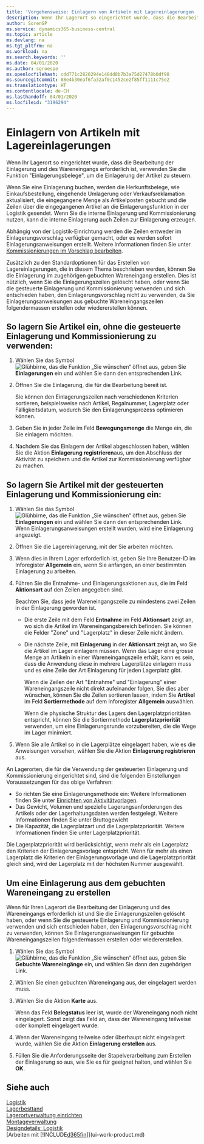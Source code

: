 ```yaml
---
title: 'Vorgehensweise: Einlagern von Artikeln mit Lagereinlagerungen | Microsoft Docs'
description: Wenn Ihr Lagerort so eingerichtet wurde, dass die Bearbeitung der Einlagerung und des Wareneingangs erforderlich ist, verwenden Sie die Funktion "Einlagerungsbelege", um die Einlagerung der Artikel zu steuern.
author: SorenGP
ms.service: dynamics365-business-central
ms.topic: article
ms.devlang: na
ms.tgt_pltfrm: na
ms.workload: na
ms.search.keywords: ''
ms.date: 04/01/2020
ms.author: sgroespe
ms.openlocfilehash: cdd771c2820294e148dd8b7b3a75d27478b0df98
ms.sourcegitcommit: 88e4b30eaf6fa32af0c1452ce2f85ff1111c75e2
ms.translationtype: HT
ms.contentlocale: de-CH
ms.lasthandoff: 04/01/2020
ms.locfileid: "3196294"
---
```

# <a name="put-items-away-with-warehouse-put-aways"></a>Einlagern von Artikeln mit Lagereinlagerungen
Wenn Ihr Lagerort so eingerichtet wurde, dass die Bearbeitung der Einlagerung und des Wareneingangs erforderlich ist, verwenden Sie die Funktion "Einlagerungsbelege", um die Einlagerung der Artikel zu steuern.  

Wenn Sie eine Einlagerung buchen, werden die Herkunftsbelege, wie Einkaufsbestellung, eingehende Umlagerung oder Verkaufsreklamation aktualisiert, die eingegangene Menge als Artikelposten gebucht und die Zeilen über die eingegangenen Artikel an die Einlagerungsfunktion in der Logistik gesendet. Wenn Sie die interne Einlagerung und Kommissionierung nutzen, kann die interne Einlagerung auch Zeilen zur Einlagerung erzeugen.  

Abhängig von der Logistik-Einrichtung werden die Zeilen entweder im Einlagerungsvorschlag verfügbar gemacht, oder es werden sofort Einlagerungsanweisungen erstellt. Weitere Informationen finden Sie unter [Kommissionierungen im Vorschlag bearbeiten](warehouse-how-to-plan-put-aways-in-worksheets.md).  

Zusätzlich zu den Standardoptionen für das Erstellen von Lagereinlagerungen, die in diesem Thema beschrieben werden, können Sie die Einlagerung im zugehörigen gebuchten Wareneingang erstellen. Dies ist nützlich, wenn Sie die Einlagerungszeilen gelöscht haben, oder wenn Sie die gesteuerte Einlagerung und Kommissionierung verwenden und sich entschieden haben, den Einlagerungsvorschlag nicht zu verwenden, da Sie Einlagerungsanweisungen aus gebuchte Wareneingangszeilen folgendermassen erstellen oder wiedererstellen können.  

## <a name="to-put-items-away-without-directed-put-away-and-pick"></a>So lagern Sie Artikel ein, ohne die gesteuerte Einlagerung und Kommissionierung zu verwenden:  
1.  Wählen Sie das Symbol ![Glühbirne, das die Funktion „Sie wünschen“ öffnet](media/ui-search/search_small.png "Tell Me-Funktion") aus, geben Sie **Einlagerungen** ein und wählen Sie dann den entsprechenden Link.  
2.  Öffnen Sie die Einlagerung, die für die Bearbeitung bereit ist.  

    Sie können den Einlagerungszeilen nach verschiedenen Kriterien sortieren, beispielsweise nach Artikel, Regalnummer, Lagerplatz oder Fälligkeitsdatum, wodurch Sie den Einlagerungsprozess optimieren können.  
3.  Geben Sie in jeder Zeile im Feld **Bewegungsmenge** die Menge ein, die Sie einlagern möchten.  
4.  Nachdem Sie das Einlagern der Artikel abgeschlossen haben, wählen Sie die Aktion **Einlagerung registrieren**aus, um den Abschluss der Aktivität zu speichern und die Artikel zur Kommissionierung verfügbar zu machen.  

## <a name="to-put-items-away-with-directed-put-away-and-pick"></a>So lagern Sie Artikel mit der gesteuerten Einlagerung und Kommissionierung ein:  
1.  Wählen Sie das Symbol ![Glühbirne, das die Funktion „Sie wünschen“ öffnet](media/ui-search/search_small.png "Tell Me-Funktion") aus, geben Sie **Einlagerungen** ein und wählen Sie dann den entsprechenden Link.
    Wenn Einlagerungsanweisungen erstellt wurden, wird eine Einlagerung angezeigt.  
2.  Öffnen Sie die Lagereinlagerung, mit der Sie arbeiten möchten.  
3.  Wenn dies in Ihrem Lager erforderlich ist, geben Sie Ihre Benutzer-ID im Inforegister **Allgemein** ein, wenn Sie anfangen, an einer bestimmten Einlagerung zu arbeiten.  
4.  Führen Sie die Entnahme- und Einlagerungsaktionen aus, die im Feld **Aktionsart** auf den Zeilen angegeben sind.  

    Beachten Sie, dass jede Wareneingangszeile zu mindestens zwei Zeilen in der Einlagerung geworden ist.  

    -   Die erste Zeile mit dem Feld **Entnahme** im Feld **Aktionsart** zeigt an, wo sich die Artikel im Wareneingangsbereich befinden. Sie können die Felder "Zone" und "Lagerplatz" in dieser Zeile nicht ändern.  
    -   Die nächste Zeile, mit **Einlagerung** in der **Aktionsart** zeigt an, wo Sie die Artikel im Lager einlagern müssen. Wenn das Lager eine grosse Menge an Artikeln in einer Wareneingangszeile erhält, kann es sein, dass die Anwendung diese in mehrere Lagerplätze einlagern muss und es eine Zeile der Art Einlagerung für jeden Lagerplatz gibt.  

        Wenn die Zeilen der Art "Entnahme" und "Einlagerung" einer Wareneingangszeile nicht direkt aufeinander folgen, Sie dies aber wünschen, können Sie die Zeilen sortieren lassen, indem Sie **Artikel** im Feld **Sortiermethode** auf dem Inforegister **Allgemein** auswählen.  

        Wenn die physische Struktur des Lagers den Lagerplatzprioritäten entspricht, können Sie die Sortiermethode **Lagerplatzpriorität** verwenden, um eine Einlagerungsrunde vorzubereiten, die die Wege im Lager minimiert.  

5.  Wenn Sie alle Artikel so in die Lagerplätze eingelagert haben, wie es die Anweisungen vorsehen, wählen Sie die Aktion **Einlagerung registrieren** aus.  

An Lagerorten, die für die Verwendung der gesteuerten Einlagerung und Kommissionierung eingerichtet sind, sind die folgenden Einstellungen Voraussetzungen für das obige Verfahren:  

- So richten Sie eine Einlagerungsmethode ein: Weitere Informationen finden Sie unter [Einrichten von Aktivitätvorlagen](warehouse-how-to-set-up-put-away-templates.md).  
- Das Gewicht, Volumen und spezielle Lagerungsanforderungen des Artikels oder der Lagerhaltungsdaten werden festgelegt. Weitere Informationen finden Sie unter Bruttogewicht  
- Die Kapazität, die Lagerplatzart und die Lagerplatzpriorität. Weitere Informationen finden Sie unter Lagerplatzpriorität.  

Die Lagerplatzpriorität wird berücksichtigt, wenn mehr als ein Lagerplatz den Kriterien der Einlagerungsvorlage entspricht. Wenn für mehr als einen Lagerplatz die Kriterien der Einlagerungsvorlage und die Lagerplatzpriorität gleich sind, wird der Lagerplatz mit der höchsten Nummer ausgewählt.

## <a name="to-create-a-put-away-from-a-posted-receipt"></a>Um eine Einlagerung aus dem gebuchten Wareneingang zu erstellen  
 Wenn für Ihren Lagerort die Bearbeitung der Einlagerung und des Wareneingangs erforderlich ist und Sie die Einlagerungszeilen gelöscht haben, oder wenn Sie die gesteuerte Einlagerung und Kommissionierung verwenden und sich entschieden haben, den Einlagerungsvorschlag nicht zu verwenden, können Sie Einlagerungsanweisungen für gebuchte Wareneingangszeilen folgendermassen erstellen oder wiedererstellen.

1.  Wählen Sie das Symbol ![Glühbirne, das die Funktion „Sie wünschen“ öffnet](media/ui-search/search_small.png "Tell Me-Funktion") aus, geben Sie **Gebuchte Wareneingänge** ein, und wählen Sie dann den zugehörigen Link.  
2.  Wählen Sie einen gebuchten Wareneingang aus, der eingelagert werden muss.  
3.  Wählen Sie die Aktion **Karte** aus.  

    Wenn das Feld **Belegstatus** leer ist, wurde der Wareneingang noch nicht eingelagert. Sonst zeigt das Feld an, dass der Wareneingang teilweise oder komplett eingelagert wurde.  

4.  Wenn der Wareneingang teilweise oder überhaupt nicht eingelagert wurde, wählen Sie die Aktion **Einlagerung erstellen** aus.  
5.  Füllen Sie die Anforderungsseite der Stapelverarbeitung zum Erstellen der Einlagerung so aus, wie Sie es für geeignet halten, und wählen Sie **OK**.   

## <a name="see-also"></a>Siehe auch  
[Logistik](warehouse-manage-warehouse.md)  
[Lagerbesttand](inventory-manage-inventory.md)  
[Lagerortverwaltung einrichten](warehouse-setup-warehouse.md)     
[Montageverwaltung](assembly-assemble-items.md)    
[Designdetails: Logistik](design-details-warehouse-management.md)  
[Arbeiten mit [!INCLUDE[d365fin](includes/d365fin_md.md)]](ui-work-product.md)
